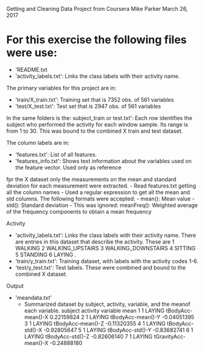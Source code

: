 Getting and Cleaning Data Project from Coursera
Mike Parker March 26, 2017


For this exercise the following files were use:
=====================================

- 'README.txt
- 'activity_labels.txt': Links the class labels with their activity name.

The primary variables for this project are in:
- 'train/X_train.txt': Training set that is 7352 obs. of  561 variables
- 'test/X_test.txt': Test set that is 2947 obs. of  561 variables

In the same folders is the:
   subject_train or test.txt': Each row identifies the subject who performed the activity for each window sample. Its range is from 1 to 30.
   This was bound to the combined X train and test dataset. 


The column labels are in:
- 'features.txt': List of all features.
- 'features_info.txt': Shows text information about the variables used on the feature vector. Used only as reference

fpr the X dataset only the measurements on the mean and standard deviation for each measurement were extracted.
	- Read features.txt getting all the column names
	- Used a regular expression to get all the mean and std columns.  The following formats were accepted:
		- mean(): Mean value
		- std(): Standard deviation
	- This was ignored: meanFreq(): Weighted average of the frequency components to obtain a mean frequency

Activity
- 'activity_labels.txt': Links the class labels with their activity name.  There are entries in this dataset that describe the activity.
	These are 1 WALKING
2 WALKING_UPSTAIRS
3 WALKING_DOWNSTAIRS
4 SITTING
5 STANDING
6 LAYING
.
- 'train/y_train.txt': Training dataset, with labels with the activity codes 1-6.
- 'test/y_test.txt': Test labels. 
These were combined and bound to the combined X dataset.

Output
- 'meandata.txt'
	- Summarized dataset by subject, activity, 
	  variable, and the meanof each variable.
		subject activity             variable        mean
    		  <int>   <fctr>               <fctr>       <dbl>
	     1        1   LAYING    tBodyAcc-mean()-X  0.22159824
	     2        1   LAYING    tBodyAcc-mean()-Y -0.04051395
	     3        1   LAYING    tBodyAcc-mean()-Z -0.11320355
	     4        1   LAYING     tBodyAcc-std()-X -0.92805647
	     5        1   LAYING     tBodyAcc-std()-Y -0.83682741
             6        1   LAYING     tBodyAcc-std()-Z -0.82606140
	     7        1   LAYING tGravityAcc-mean()-X -0.24888180


